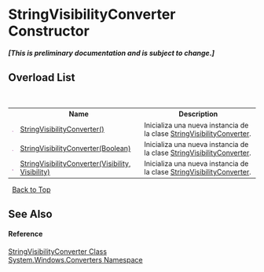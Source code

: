 # StringVisibilityConverter Constructor 
 _**\[This is preliminary documentation and is subject to change.\]**_


## Overload List
&nbsp;<table><tr><th></th><th>Name</th><th>Description</th></tr><tr><td>![Public method](media/pubmethod.gif "Public method")</td><td><a href="8f8cbe4a-716b-3279-95ae-17067ebbb9f1">StringVisibilityConverter()</a></td><td>
Inicializa una nueva instancia de la clase <a href="bbcf812a-6a55-f5aa-27c8-2f3d2f147434">StringVisibilityConverter</a>.</td></tr><tr><td>![Public method](media/pubmethod.gif "Public method")</td><td><a href="98fa8db2-8210-5737-ae0d-482221ed116f">StringVisibilityConverter(Boolean)</a></td><td>
Inicializa una nueva instancia de la clase <a href="bbcf812a-6a55-f5aa-27c8-2f3d2f147434">StringVisibilityConverter</a>.</td></tr><tr><td>![Public method](media/pubmethod.gif "Public method")</td><td><a href="0a9947a8-66aa-c2ae-6c78-90f537ced60e">StringVisibilityConverter(Visibility, Visibility)</a></td><td>
Inicializa una nueva instancia de la clase <a href="bbcf812a-6a55-f5aa-27c8-2f3d2f147434">StringVisibilityConverter</a>.</td></tr></table>&nbsp;
<a href="#stringvisibilityconverter-constructor">Back to Top</a>

## See Also


#### Reference
<a href="bbcf812a-6a55-f5aa-27c8-2f3d2f147434">StringVisibilityConverter Class</a><br /><a href="209509be-498c-78bd-c9c1-8c3bc31f7d1f">System.Windows.Converters Namespace</a><br />